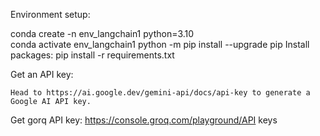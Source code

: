 
Environment setup:

conda create -n env_langchain1 python=3.10  
	conda activate env_langchain1
	python -m pip install --upgrade pip
	Install packages:
	pip install -r requirements.txt

Get an API key:

	Head to https://ai.google.dev/gemini-api/docs/api-key to generate a Google AI API key. 

 Get gorq API key: https://console.groq.com/playground/API keys
